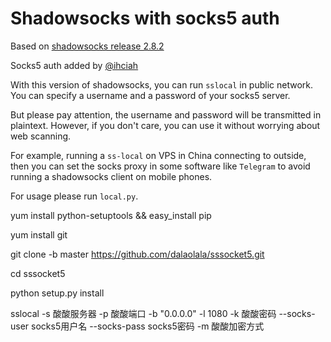 Shadowsocks with socks5 auth
===========

Based on [shadowsocks release 2.8.2](https://github.com/shadowsocks/shadowsocks/releases/tag/2.8.2)

Socks5 auth added by [@ihciah](https://github.com/ihciah)

With this version of shadowsocks, you can run `sslocal` in public network. You can specify a username and a password of your socks5 server.

But please pay attention, the username and password will be transmitted in plaintext. However, if you don't care, you can use it without worrying about web scanning.

For example, running a `ss-local` on VPS in China connecting to outside, then you can set the socks proxy in some software like `Telegram` to avoid running a shadowsocks client on mobile phones.    

For usage please run `local.py`.

yum install python-setuptools && easy_install pip

yum install git

git clone -b  master https://github.com/dalaolala/sssocket5.git

cd sssocket5

python setup.py install

sslocal -s 酸酸服务器 -p 酸酸端口 -b "0.0.0.0" -l 1080 -k 酸酸密码 --socks-user socks5用户名 --socks-pass socks5密码 -m 酸酸加密方式



